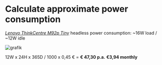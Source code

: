 # Calculate approximate power consumption

[*Lenovo ThinkCentre M92p Tiny*](https://github.com/scubamuc/scubamuc.github.io#11-hardware) headless power consumption: ~16W load / ~12W idle

![grafik](https://user-images.githubusercontent.com/54933878/234381791-68f44d8a-0b6c-4365-9f98-bdf89bcda73f.png)

12W x 24H x 365D / 1000 x 0,45 € = **€ 47,30 p.a.** **€3,94 monthly**
